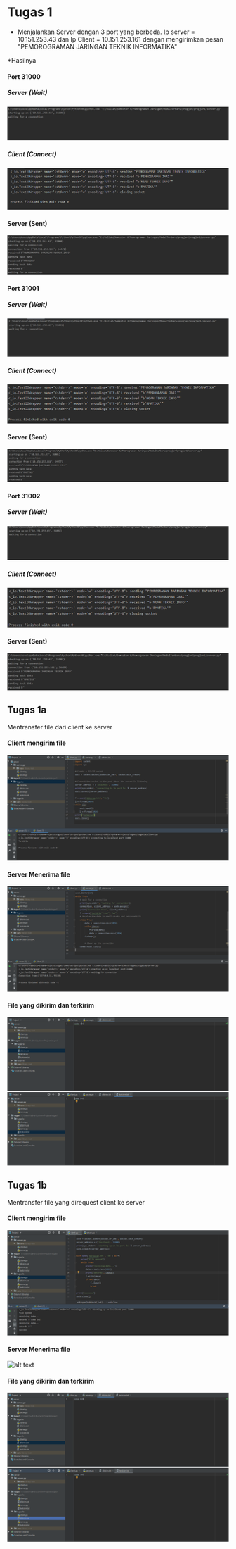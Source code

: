 # Tugas 1

* Menjalankan Server dengan 3 port yang berbeda. Ip server = 10.151.253.43 dan Ip Client = 10.151.253.161 dengan mengirimkan pesan "PEMOROGRAMAN JARINGAN TEKNIK INFORMATIKA"

             
*Hasilnya

#### Port 31000
##### Server (Wait)
![Server_wait](Capture/31000_server_wait.jpg)

##### Client (Connect)
![Client](Capture/31000_client.PNG)

#### Server (Sent)
![Server_sent](Capture/31000_server_sent.jpg)

#### Port 31001
##### Server (Wait)
![Server_wait](Capture/31001_server_wait.jpg)

##### Client (Connect)
![Client](Capture/31001_client.PNG)

#### Server (Sent)
![Server_sent](Capture/31001_server_sent.jpg)

#### Port 31002

##### Server (Wait)
![Server_wait](Capture/31002_server_wait.jpg)

##### Client (Connect)
![Client](Capture/31002_client.PNG)

#### Server (Sent)
![Server_sent](Capture/31002_server_sent.jpg)

## Tugas 1a
Mentransfer file dari client ke server

#### Client mengirim file
![alt text](tugas1a/Capture/Client.PNG)
#### Server Menerima file
![alt text](tugas1a/Capture/Server.PNG)
#### File yang dikirim dan terkirim
![alt text](tugas1a/Capture/file_dikirim.PNG)
![alt text](tugas1a/Capture/file_terkirim.PNG)

## Tugas 1b
Mentransfer file yang direquest client ke server

#### Client mengirim file
![alt text](tugas1b/Capture/client.PNG)
#### Server Menerima file
![alt text](tugas1b/Capture/erver.PNG)
#### File yang dikirim dan terkirim
![alt text](tugas1b/Capture/file_dikirim.PNG)
![alt text](tugas1b/Capture/file_terkirim.PNG)